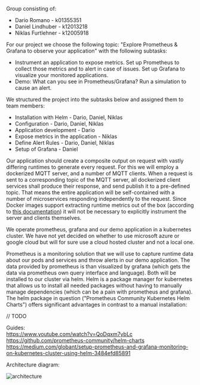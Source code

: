 Group consisting of:
- Dario Romano - k01355351
- Daniel Lindhuber - k12013218
- Niklas Furtlehner - k12005918

For our project we choose the following topic: "Explore Prometheus & Grafana to observe your application" with the following subtasks:
  - Instrument an application to expose metrics. Set up Prometheus to collect those metrics and to alert in case of
    issues. Set up Grafana to visualize your monitored applications.
  - Demo: What can you see in Prometheus/Grafana? Run a simulation to cause an alert.
  
We structured the project into the subtasks below and assigned them to team members:
  - Installation with Helm - Dario, Daniel, Niklas
  - Configuration - Dario, Daniel, Niklas
  - Application development - Dario
  - Expose metrics in the application - Niklas
  - Define Alert Rules - Dario, Daniel, Niklas
  - Setup of Grafana - Daniel

Our application should create a composite output on request with vastly differing runtimes to generate every request. For this we will employ a dockerized MQTT server, and a number of MQTT clients. When a request is sent to a corresponding topic of the MQTT server, all dockerized client services shall produce their response, and send publish it to a pre-defined topic. That means the entire application will be self-contained with a number of microservices responding independently to the request. Since Docker images support extracting runtime metrics out of the box (according to [this documentation](https://docs.docker.com/config/containers/runmetrics/)) it will not be necessary to explicitly instrument the server and clients themselves. 

We operate prometheus, grafana and our demo application in a kubernetes cluster. We have not yet decided on whether to use microsoft azure or google cloud but will for sure use a cloud hosted cluster and not a local one.

Prometheus is a monitoring solution that we will use to capture runtime data about our pods and services and throw alerts in our demo application. The data provided by prometheus is than visualized by grafana (which gets the data via prometheus own query interface and language). Both will be installed to our cluster via helm. Helm is a package manager for kubernetes that allows us to install all needed packages without having to manually manage dependencies (which can be a pain with prometheus and grafana). The helm package in question ("Prometheus Community Kubernetes Helm Charts") offers significant advantages in contrast to a manual installation:

// TODO

Guides: </br>
https://www.youtube.com/watch?v=QoDqxm7ybLc </br>
https://github.com/prometheus-community/helm-charts </br>
https://medium.com/globant/setup-prometheus-and-grafana-monitoring-on-kubernetes-cluster-using-helm-3484efd85891

Architecture diagram:

![architecture](https://user-images.githubusercontent.com/44208537/206863463-10790ca3-6c89-4381-911d-8479326aa295.png)
